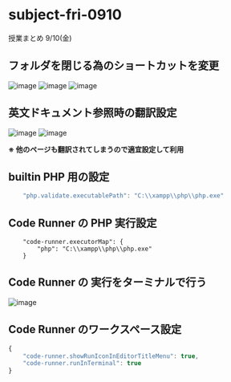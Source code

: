 # subject-fri-0910
授業まとめ 9/10(金)

## フォルダを閉じる為のショートカットを変更
![image](https://user-images.githubusercontent.com/1501327/132780883-7c48e6d6-d44a-467a-9270-fc4bda01424b.png)
![image](https://user-images.githubusercontent.com/1501327/132781013-6c080931-a2a4-4390-9eb6-edeac4392ddb.png)
![image](https://user-images.githubusercontent.com/1501327/132781145-79e9f4ea-1499-4b52-95a9-2855badbd58e.png)

## 英文ドキュメント参照時の翻訳設定
![image](https://user-images.githubusercontent.com/1501327/132781854-0dedff30-2102-4c33-b719-ebd9dac44914.png)
![image](https://user-images.githubusercontent.com/1501327/132781953-2d392326-539e-46bc-be32-4593ebbc5d94.png)

**※ 他のページも翻訳されてしまうので適宜設定して利用**

## builtin PHP 用の設定
```javascript
    "php.validate.executablePath": "C:\\xampp\\php\\php.exe"
```

## Code Runner の PHP 実行設定
```
    "code-runner.executorMap": {
        "php": "C:\\xampp\\php\\php.exe"
    }
```

## Code Runner の 実行をターミナルで行う
![image](https://user-images.githubusercontent.com/1501327/132783919-19568ae6-d5da-4de2-9363-8fa4348d52a0.png)

## Code Runner のワークスペース設定
```javascript
{
    "code-runner.showRunIconInEditorTitleMenu": true,
    "code-runner.runInTerminal": true
}
```
